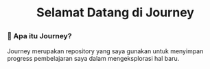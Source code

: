 # <p align="center"><b>Selamat Datang di Journey</b></p>


### 🤔 Apa itu Journey?

Journey merupakan repository yang saya gunakan untuk menyimpan progress pembelajaran saya dalam mengeksplorasi hal baru.

